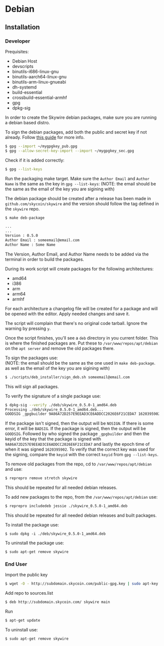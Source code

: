 # Debian

## Installation

### Developer

Prequisites:

- Debian Host
- devscripts
- binutils-i686-linux-gnu
- binutils-aarch64-linux-gnu
- binutils-arm-linux-gnueabi
- dh-systemd
- build-essential
- crossbuild-essential-armhf
- gpg
- dpkg-sig


In order to create the Skywire debian packages, make sure you are running a debian based distro.

To sign the debian packages, add both the public and secret key if not already.
Follow [this guide](https://www.debuntu.org/how-to-importexport-gpg-key-pair/) for more info.
 
```bash
$ gpg --import ~/mygpgkey_pub.gpg
$ gpg --allow-secret-key-import --import ~/mygpgkey_sec.gpg
```

Check if it is added correctly:
```bash
$ gpg --list-keys
```

Run the packaging make target. Make sure the `Author Email` and `Author Name` is the same as the key in `gpg --list-keys`:
(NOTE: the email should be the same as the email of the key you are sigining with)

The debian package should be created after a release has been made in `github.com/skycoin/skywire` and the version should follow the tag defined in the `skywire` repo. 

```bash
$ make deb-package

...
...
Version : 0.5.0
Author Email : someemail@email.com
Author Name : Some Name
```
The Version, Author Email, and Author Name needs to be added via the terminal in order to build the packages.

During its work script will create packages for the following architectures:
- amd64
- i386
- arm
- arm64
- armhf

For each architecture a changelog file will be created for a package and will be opened with the editor. Apply needed changes and save it.

The script will complain that there's no original code tarball. Ignore the warning by pressing `y`. 

Once the script finishes, you'll see a `deb` directory in you current folder. This is where the finished packages are. Put these to `/var/www/repos/apt/debian` on the `apt server` and remove the old packages there. 

To sign the packages use:<br>
(NOTE: the email should be the same as the one used in `make deb-package`. as well as the email of the key you are sigining with)
```bash
$ ./scripts/deb_installer/sign_deb.sh someemail@email.com
```

This will sign all packages.

To verify the signature of a single package use:
```bash
$ dpkg-sig --verify ./deb/skywire_0.5.0-1_amd64.deb
Processing ./deb/skywire_0.5.0-1_amd64.deb...
GOODSIG _gpgbuilder 9A86A72D257E9EEAD3CE6ADDCC2026E6F21CEDA7 1620395902
```

If the package isn't signed, then the output will be `NOSIGN`.
If there is some error, it will be `BADSIG`.
If the package is signed, then the output will be `GOODSIG`. Followed by who signed the package `_gpgbuilder` 
and then the keyid of the key that the package is signed with `9A86A72D257E9EEAD3CE6ADDCC2026E6F21CEDA7`
and lastly the epoch time of when it was signed `1620395902`.
To verify that the correct key was used for the signing, compare the `keyid` with the correct `keyid` from 
`gpg --list-keys`.

To remove old packages from the repo, cd to `/var/www/repos/apt/debian` and use:
```bash
$ reprepro remove stretch skywire
```

This should be repeated for all needed debian releases.

To add new packages to the repo, from the `/var/www/repos/apt/debian` use:
```bash
$ reprepro includedeb jessie ./skywire_0.5.0-1_amd64.deb
```

This should be repeated for all needed debian releases and built packages.

To install the package use:
```
$ sudo dpkg -i ./deb/skywire_0.5.0-1_amd64.deb
```

To uninstall the package use:
```
$ sudo apt-get remove skywire
```

### End User

Import the public key
```bash
$ wget -O - http://subdomain.skycoin.com/public-gpg.key | sudo apt-key add - 
```

Add repo to sources.list

```bash
$ deb http://subdomain.skycoin.com/ skywire main
```

Run
```bash
$ apt-get update
```

To uninstall use:
```
$ sudo apt-get remove skywire
```